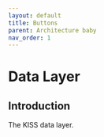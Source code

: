 ```yaml
---
layout: default
title: Buttons
parent: Architecture baby
nav_order: 1
---
```


# Data Layer

## Introduction

The KISS data layer.
